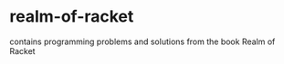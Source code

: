 realm-of-racket
===============

contains programming problems and solutions from the book Realm of Racket
